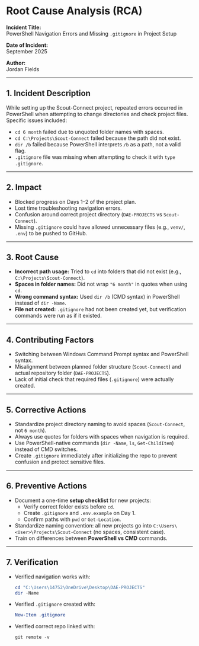 # Root Cause Analysis (RCA)

**Incident Title:**  
PowerShell Navigation Errors and Missing `.gitignore` in Project Setup  

**Date of Incident:**  
September 2025  

**Author:**  
Jordan Fields  

---

## 1. Incident Description
While setting up the Scout-Connect project, repeated errors occurred in PowerShell when attempting to change directories and check project files. Specific issues included:  
- `cd 6 month` failed due to unquoted folder names with spaces.  
- `cd C:\Projects\Scout-Connect` failed because the path did not exist.  
- `dir /b` failed because PowerShell interprets `/b` as a path, not a valid flag.  
- `.gitignore` file was missing when attempting to check it with `type .gitignore`.  

---

## 2. Impact
- Blocked progress on Days 1–2 of the project plan.  
- Lost time troubleshooting navigation errors.  
- Confusion around correct project directory (`DAE-PROJECTS` vs `Scout-Connect`).  
- Missing `.gitignore` could have allowed unnecessary files (e.g., `venv/`, `.env`) to be pushed to GitHub.  

---

## 3. Root Cause
- **Incorrect path usage:** Tried to `cd` into folders that did not exist (e.g., `C:\Projects\Scout-Connect`).  
- **Spaces in folder names:** Did not wrap `"6 month"` in quotes when using `cd`.  
- **Wrong command syntax:** Used `dir /b` (CMD syntax) in PowerShell instead of `dir -Name`.  
- **File not created:** `.gitignore` had not been created yet, but verification commands were run as if it existed.  

---

## 4. Contributing Factors
- Switching between Windows Command Prompt syntax and PowerShell syntax.  
- Misalignment between planned folder structure (`Scout-Connect`) and actual repository folder (`DAE-PROJECTS`).  
- Lack of initial check that required files (`.gitignore`) were actually created.  

---

## 5. Corrective Actions
- Standardize project directory naming to avoid spaces (`Scout-Connect`, not `6 month`).  
- Always use quotes for folders with spaces when navigation is required.  
- Use PowerShell-native commands (`dir -Name`, `ls`, `Get-ChildItem`) instead of CMD switches.  
- Create `.gitignore` immediately after initializing the repo to prevent confusion and protect sensitive files.  

---

## 6. Preventive Actions
- Document a one-time **setup checklist** for new projects:  
  - Verify correct folder exists before `cd`.  
  - Create `.gitignore` and `.env.example` on Day 1.  
  - Confirm paths with `pwd` or `Get-Location`.  
- Standardize naming convention: all new projects go into `C:\Users\<User>\Projects\Scout-Connect` (no spaces, consistent case).  
- Train on differences between **PowerShell vs CMD** commands.  

---

## 7. Verification
- Verified navigation works with:  
  ```powershell
  cd "C:\Users\14752\OneDrive\Desktop\DAE-PROJECTS"
  dir -Name
  ```
- Verified `.gitignore` created with:  
  ```powershell
  New-Item .gitignore
  ```
- Verified correct repo linked with:  
  ```powershell
  git remote -v
  ```  
